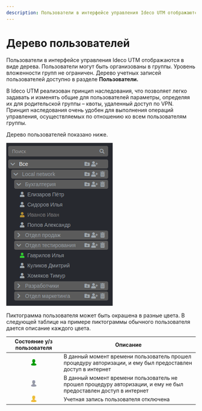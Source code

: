 ```yaml
---
description: Пользователи в интерфейсе управления Ideco UTM отображаются в виде дерева.
---
```


# Дерево пользователей

Пользователи в интерфейсе управления Ideco UTM отображаются в виде дерева. Пользователи могут быть организованы в группы. Уровень вложенности групп не ограничен. Дерево учетных записей пользователей доступно в разделе **Пользователи.**

В Ideco UTM реализован принцип наследования, что позволяет легко задавать и изменять общие для пользователей параметры, определяя их для родительской группы – квоты, удаленный доступ по VPN. Принцип наследования очень удобен для выполнения операций управления, осуществляемых по отношению ко всем пользователям группы.

Дерево пользователей показано ниже.

![](../attachments/1278047/11436072.png)

Пиктограмма пользователя может быть окрашена в разные цвета. В следующей таблице на примере пиктограммы обычного пользователя дается описание каждого цвета.

|        Состояние у/з пользователя       | Описание                                                                                                          |
| :-------------------------------------: | ----------------------------------------------------------------------------------------------------------------- |
| ![](../attachments/1278047/5832885.png) | В данный момент времени пользователь прошел процедуру авторизации, и ему был предоставлен доступ в интернет       |
| ![](../attachments/1278047/5832887.png) | В данный момент времени пользователь не прошел процедуру авторизации, и ему не был предоставлен доступ в интернет |
| ![](../attachments/1278047/5832888.png) | Учетная запись пользователя отключена                                                                             |
